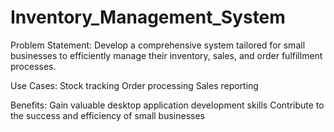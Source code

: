 # Inventory_Management_System
Problem Statement:
Develop a comprehensive system tailored for small businesses to efficiently manage their inventory, sales, and order fulfillment processes.

Use Cases:
Stock tracking
Order processing
Sales reporting

Benefits:
Gain valuable desktop application development skills
Contribute to the success and efficiency of small businesses
